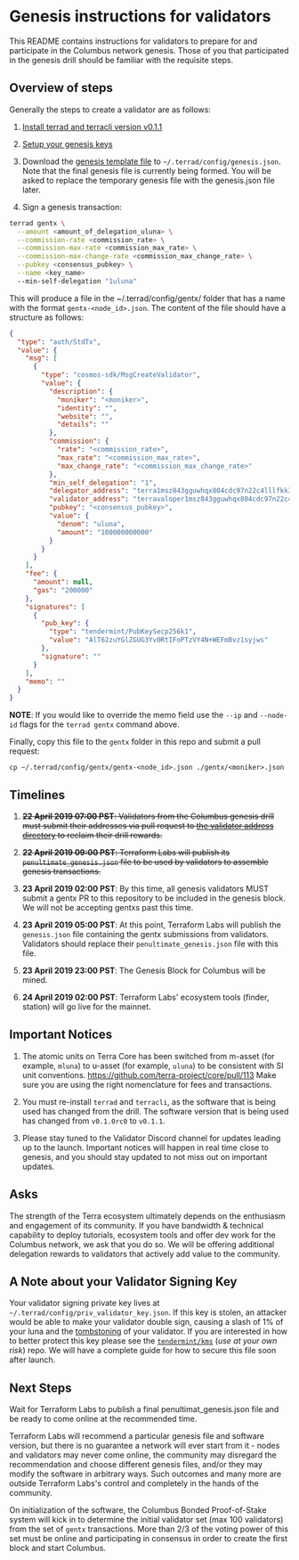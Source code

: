# Genesis instructions for validators

This README contains instructions for validators to prepare for and participate in the Columbus network genesis. Those of you that participated in the genesis drill should be familiar with the requisite steps. 

## Overview of steps

Generally the steps to create a validator are as follows:

1. [Install terrad and terracli version v0.1.1](https://docs.terra.money/guide/installation)

2. [Setup your genesis keys](https://docs.terra.money/guide/users)

3. Download the [genesis template file](https://raw.githubusercontent.com/terra-project/launch/master/params/genesis_template.json) to `~/.terrad/config/genesis.json`. Note that the final genesis file is currently being formed. You will be asked to replace the temporary genesis file with the genesis.json file later. 

4. Sign a genesis transaction:

```bash
terrad gentx \
  --amount <amount_of_delegation_uluna> \
  --commission-rate <commission_rate> \
  --commission-max-rate <commission_max_rate> \
  --commission-max-change-rate <commission_max_change_rate> \
  --pubkey <consensus_pubkey> \
  --name <key_name>
  --min-self-delegation "1uluna"
```

This will produce a file in the ~/.terrad/config/gentx/ folder that has a name with the format `gentx-<node_id>.json`. The content of the file should have a structure as follows:

```json
{
  "type": "auth/StdTx",
  "value": {
    "msg": [
      {
        "type": "cosmos-sdk/MsgCreateValidator",
        "value": {
          "description": {
            "moniker": "<moniker>",
            "identity": "",
            "website": "",
            "details": ""
          },
          "commission": {
            "rate": "<commission_rate>",
            "max_rate": "<commission_max_rate>",
            "max_change_rate": "<commission_max_change_rate>"
          },
          "min_self_delegation": "1",
          "delegator_address": "terra1msz843gguwhqx804cdc97n22c4lllfkk39qlnc",
          "validator_address": "terravaloper1msz843gguwhqx804cdc97n22c4lllfkk5352lt",
          "pubkey": "<consensus_pubkey>",
          "value": {
            "denom": "uluna",
            "amount": "100000000000"
          }
        }
      }
    ],
    "fee": {
      "amount": null,
      "gas": "200000"
    },
    "signatures": [
      {
        "pub_key": {
          "type": "tendermint/PubKeySecp256k1",
          "value": "AlT62zuYGlZGUG3Yv0RtIFoPTzVY4N+WEFmBvz1syjws"
        },
        "signature": ""
      }
    ],
    "memo": ""
  }
}
```

__**NOTE**__: If you would like to override the memo field use the `--ip` and `--node-id` flags for the `terrad gentx` command above.

Finally, copy this file to the `gentx` folder in this repo and submit a pull request:

```
cp ~/.terrad/config/gentx/gentx-<node_id>.json ./gentx/<moniker>.json
```

## Timelines

1. ~~**22 April 2019 07:00 PST**: Validators from the Columbus genesis drill must submit their addresses via pull request to [the validator address directory](https://github.com/terra-project/accounts/validators/address.json) to reclaim their drill rewards.~~

2. ~~**22 April 2019 09:00 PST**: Terraform Labs will publish its `penultimate_genesis.json` file to be used by validators to assemble genesis transactions.~~ 

3. **23 April 2019 02:00 PST**: By this time, all genesis validators MUST submit a gentx PR to this repository to be included in the genesis block. We will not be accepting gentxs past this time.

4. **23 April 2019 05:00 PST**: At this point, Terraform Labs will publish the `genesis.json` file containing the gentx submissions from validators. Validators should replace their `penultimate_genesis.json` file with this file. 

5. **23 April 2019 23:00 PST**: The Genesis Block for Columbus will be mined.

6. **24 April 2019 02:00 PST**: Terraform Labs' ecosystem tools (finder, station) will go live for the mainnet. 


## Important Notices

1. The atomic units on Terra Core has been switched from m-asset (for example, `mluna`) to u-asset (for example, `uluna`) to be consistent with SI unit conventions. https://github.com/terra-project/core/pull/113 Make sure you are using the right nomenclature for fees and transactions. 

2. You must re-install `terrad` and `terracli`, as the software that is being used has changed from the drill. The software version that is being used has changed from `v0.1.0rc0` to `v0.1.1`. 

3. Please stay tuned to the Validator Discord channel for updates leading up to the launch. Important notices will happen in real time close to genesis, and you should stay updated to not miss out on important updates. 


## Asks

The strength of the Terra ecosystem ultimately depends on the enthusiasm and engagement of its community. If you have bandwidth & technical capability to deploy tutorials, ecosystem tools and offer dev work for the Columbus network, we ask that you do so. We will be offering additional delegation rewards to validators that actively add value to the community. 


## A Note about your Validator Signing Key

Your validator signing private key lives at `~/.terrad/config/priv_validator_key.json`. If this key is stolen, an attacker would be able to make
your validator double sign, causing a slash of 1% of your luna and the [tombstoning](https://github.com/cosmos/cosmos-sdk/blob/master/docs/spec/slashing/07_tombstone.md) of your validator. If you are interested in how to better protect this key please see the [`tendermint/kms`](https://github.com/tendermint/kms) (_*use at your own risk*_) repo. We will have a complete guide for how to secure this file soon after launch.

## Next Steps

Wait for Terraform Labs to publish a final penultimat_genesis.json file and be ready to come online at the recommended
time.

Terraform Labs will recommend a particular genesis file and software version, but there
is no guarantee a network will ever start from it - nodes and validators may
never come online, the community may disregard the recommendation and choose
different genesis files, and/or they may modify the software in arbitrary ways. Such
outcomes and many more are outside Terraform Labs's control and completely in the hands
of the community.

On initialization of the software, the Columbus Bonded Proof-of-Stake system will kick in to
determine the initial validator set (max 100 validators) from the set of `gentx` transactions.
More than 2/3 of the voting power of this set must be online and participating in consensus
in order to create the first block and start Columbus.


